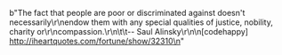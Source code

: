 b"The fact that people are poor or discriminated against doesn't necessarily\r\nendow them with any special qualities of justice, nobility, charity or\r\ncompassion.\r\n\t\t-- Saul Alinsky\r\n\n[codehappy] http://iheartquotes.com/fortune/show/32310\n"